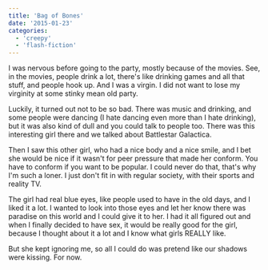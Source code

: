 ```yaml
---
title: 'Bag of Bones'
date: '2015-01-23'
categories:
  - 'creepy'
  - 'flash-fiction'
---
```


I was nervous before going to the party, mostly because of the movies. See, in
the movies, people drink a lot, there's like drinking games and all that stuff,
and people hook up. And I was a virgin. I did not want to lose my virginity at
some stinky mean old party.

<!-- truncate -->

Luckily, it turned out not to be so bad. There was music and drinking, and some
people were dancing (I hate dancing even more than I hate drinking), but it was
also kind of dull and you could talk to people too. There was this interesting
girl there and we talked about Battlestar Galactica.

Then I saw this other girl, who had a nice body and a nice smile, and I bet she
would be nice if it wasn't for peer pressure that made her conform. You have to
conform if you want to be popular. I could never do that, that's why I'm such a
loner. I just don't fit in with regular society, with their sports and reality
TV.

The girl had real blue eyes, like people used to have in the old days, and I
liked it a lot. I wanted to look into those eyes and let her know there was
paradise on this world and I could give it to her. I had it all figured out and
when I finally decided to have sex, it would be really good for the girl,
because I thought about it a lot and I know what girls REALLY like.

But she kept ignoring me, so all I could do was pretend like our shadows were
kissing. For now.
